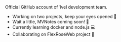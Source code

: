 Official GitHub account of 1vel development team.
- Working on two projects, keep your eyes opened 👀
- Wait a little, MVNotes coming soon! 📝
- Currently learning docker and node.js 💻
- Collaborating on FlexRoseWeb project 💞️

<!---
📫📄🖊️
1vel/1vel is a ✨ special ✨ repository because its `README.md` (this file) appears on your GitHub profile.
You can click the Preview link to take a look at your changes.
--->
